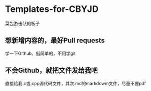 # Templates-for-CBYJD
菜包游击队的板子
## 想新增内容的，最好Pull requests
学一下Github，挺简单的，不用学git
## 不会Github，就把文件发给我吧
直接给我.c或.cpp源代码文件，其次.md的markdowm文件，尽量不要pdf
